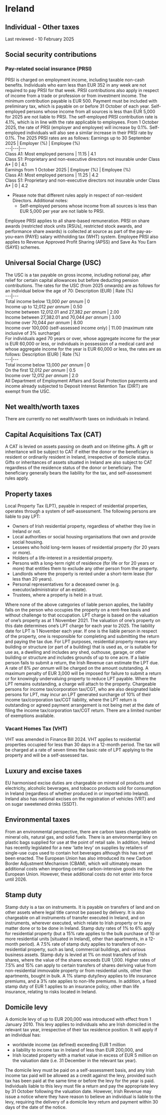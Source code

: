 # Ireland
## Individual - Other taxes
Last reviewed - 10 February 2025
## Social security contributions
### Pay-related social insurance (PRSI)
PRSI is charged on employment income, including taxable non-cash benefits. Individuals who earn less than EUR 352 in any week are not required to pay PRSI for that week.
PRSI contributions also apply in respect of income from a trade or profession or from investment income. The minimum contribution payable is EUR 500. Payment must be included with preliminary tax, which is payable on or before 31 October of each year. Self-employed persons whose income from all sources is less than EUR 5,000 for 2025 are not liable to PRSI. The self-employed PRSI contribution rate is 4.1%, which is in line with the rate applicable to employees.
From 1 October 2025, the rate of PRSI (employer and employee) will increase by 0.1%. Self-employed individuals will also see a similar increase in their PRSI rate by 0.1%.
The 2025 PRSI rates are as follows:
Earnings up to 30 September 2025 | Employer (%) | Employee (%)  
---|---|---  
Class A1: Most employed persons | 11.15 | 4.1  
Class S1: Proprietary and non-executive directors not insurable under Class A* | 0 | 4.1  
Earnings from 1 October 2025 | Employer (%) | Employee (%)  
Class A1: Most employed persons | 11.25 | 4.2  
Class S1: Proprietary and non-executive directors not insurable under Class A* | 0 | 4.2  
* Please note that different rules apply in respect of non-resident Directors.
Additional notes:
  * Self-employed persons whose income from all sources is less than EUR 5,000 per year are not liable to PRSI.


Employee PRSI applies to all share-based remuneration. PRSI on share awards (restricted stock units [RSUs], restricted stock awards, and performance share awards) is collected at source as part of the pay-as-you-earn (PAYE) salary withholding tax (WHT) system. Employee PRSI also applies to Revenue Approved Profit Sharing (APSS) and Save As You Earn (SAYE) schemes.
## Universal Social Charge (USC)
The USC is a tax payable on gross income, including notional pay, after relief for certain capital allowances but before deducting pension contributions.
The rates for the USC (from 2025 onwards) are as follows for an individual below the age of 70:
Description (EUR) | Rate (%)  
---|---  
Total income below 13,000 _per annum_ | 0  
Income up to 12,012 _per annum_ | 0.50  
Income between 12,012.01 and 27,382 _per annum_ | 2.00  
Income between 27,382.01 and 70,044 _per annum_ | 3.00  
Income over 70,044 _per annum_ | 8.00  
Income over 100,000 (self-assessed income only) | 11.00 (maximum rate inclusive of 3% surcharge)  
For individuals aged 70 years or over, whose aggregate income for the year is EUR 60,000 or less, or individuals in possession of a medical card and whose aggregate income for the year is EUR 60,000 or less, the rates are as follows:
Description (EUR) | Rate (%)  
---|---  
Total income below 13,000 _per annum_ | 0  
On the first 12,012 _per annum_ | 0.5  
Income over 12,012 _per annum_ | 2.0  
All Department of Employment Affairs and Social Protection payments and income already subjected to Deposit Interest Retention Tax (DIRT) are exempt from the USC.
## Net wealth/worth taxes
There are currently no net wealth/worth taxes on individuals in Ireland.
## Capital Acquisitions Tax (CAT)
A CAT is levied on assets passing on death and on lifetime gifts. A gift or inheritance will be subject to CAT if either the donor or the beneficiary is resident or ordinarily resident in Ireland, irrespective of domicile status. Gifts or inheritances of assets situated in Ireland are also subject to CAT regardless of the residence status of the donor or beneficiary. The beneficiary generally bears the liability for the tax, and self-assessment rules apply.
## Property taxes
Local Property Tax (LPT), payable in respect of residential properties, operates through a system of self-assessment. The following persons are liable to pay LPT:
  * Owners of Irish residential property, regardless of whether they live in Ireland or not.
  * Local authorities or social housing organisations that own and provide social housing.
  * Lessees who hold long-term leases of residential property (for 20 years or more).
  * Holders of a life-interest in a residential property.
  * Persons with a long-term right of residence (for life or for 20 years or more) that entitles them to exclude any other person from the property.
  * Landlords where the property is rented under a short-term lease (for less than 20 years).
  * Personal representatives for a deceased owner (e.g. executor/administrator of an estate).
  * Trustees, where a property is held in a trust.


Where none of the above categories of liable person applies, the liability falls on the person who occupies the property on a rent-free basis and without challenge to that occupation.
LPT charge is based on the valuation of one’s property as at 1 November 2021. The valuation of one’s property on this date determines one’s LPT charge for each year to 2025. The liability date for LPT is 1 November each year.
If one is the liable person in respect of the property, one is responsible for completing and submitting the return and paying the tax due. For LPT purposes, residential property means any building or structure (or part of a building) that is used as, or is suitable for use as, a dwelling and includes any shed, outhouse, garage, or other building or structure and includes grounds of up to one acre.
If a liable person fails to submit a return, the Irish Revenue can estimate the LPT due. A rate of 8% _per annum_ will be charged on the amount outstanding. A maximum penalty of EUR 3,000 will be imposed for failure to submit a return or for knowingly undervaluing property to reduce LPT payable. Where the LPT remains outstanding, a charge will attach to the property. Chargeable persons for income tax/corporation tax/CGT, who are also designated liable persons for LPT, may incur an LPT generated surcharge of 10% of their income tax/corporation tax/CGT liability, where the LPT return is outstanding or agreed payment arrangement is not being met at the date of filing the income tax/corporation tax/CGT return. There are a limited number of exemptions available.
### Vacant Homes Tax (VHT)
VHT was amended in Finance Bill 2024. VHT applies to residential properties occupied for less than 30 days in a 12-month period. The tax will be charged at a rate of seven times the basic rate of LPT applying to the property and will be a self-assessed tax.
## Luxury and excise taxes
EU harmonised excise duties are chargeable on mineral oil products and electricity, alcoholic beverages, and tobacco products sold for consumption in Ireland (regardless of whether produced in or imported into Ireland). Ireland also has national excises on the registration of vehicles (VRT) and on sugar sweetened drinks (SSDT).
## Environmental taxes
From an environmental perspective, there are carbon taxes chargeable on mineral oils, natural gas, and solid fuels. There is an environmental levy on plastic bags supplied for use at the point of retail sale. In addition, Ireland has recently legislated for a new 'latte levy' on supplies by retailers of single-use cups used to contain hot beverages although this has not yet been enacted. The European Union has also introduced its new Carbon Border Adjustment Mechanism (CBAM), which will ultimately mean additional costs when importing certain carbon-intensive goods into the European Union. However, these additional costs do not enter into force until 2026.
## Stamp duty
Stamp duty is a tax on instruments. It is payable on transfers of land and on other assets where legal title cannot be passed by delivery. It is also chargeable on all instruments of transfer executed in Ireland, and on instruments, wherever executed, which relate to Irish property or to any matter done or to be done in Ireland.
Stamp duty rates of 1% to 6% apply for residential property (but a 15% rate applies to the bulk purchase of 10 or more residential units [situated in Ireland], other than apartments, in a 12-month period). A 7.5% rate of stamp duty applies to transfers of non-residential property, such as land, commercial buildings, and various business assets.
Stamp duty is levied at 1% on most transfers of Irish shares, where the value of the shares exceeds EUR 1,000. Higher rates of 7.5% and 15% can apply to certain transfers of shares deriving value from non-residential immovable property or from residential units, other than apartments, bought in bulk.
A 1% stamp duty/levy applies to life insurance premiums, and a 3% rate applies to non-life premiums. In addition, a fixed stamp duty of EUR 1 applies to an insurance policy, other than life insurance, relating to risks located in Ireland.
## Domicile levy
A domicile levy of up to EUR 200,000 was introduced with effect from 1 January 2010.
This levy applies to individuals who are Irish domiciled in the relevant tax year, irrespective of their tax residence position. It will apply if an individual has:
  * worldwide income (as defined) exceeding EUR 1 million
  * a liability to income tax in Ireland of less than EUR 200,000, and
  * Irish located property with a market value in excess of EUR 5 million on the valuation date (i.e. 31 December in the relevant tax year).


The domicile levy must be paid on a self-assessment basis, and any Irish income tax paid will be allowed as a credit against the levy, provided such tax has been paid at the same time or before the levy for the year is paid. Individuals liable to this levy must file a return and pay the appropriate levy by 31 October following the valuation date. However, Irish Revenue may issue a notice where they have reason to believe an individual is liable to the levy, requiring the delivery of a domicile levy return and payment within 30 days of the date of the notice.
